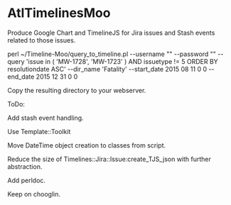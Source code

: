 # AtlTimelinesMoo
Produce Google Chart and TimelineJS for Jira issues and Stash events related to those issues.

perl ~/Timeline-Moo/query_to_timeline.pl --username "<username>" --password "<password>" --query 'issue in ( 'MW-1728', 'MW-1723' ) AND issuetype != 5 ORDER BY resolutiondate ASC' --dir_name 'Fatality' --start_date 2015 08 11 0 0 --end_date 2015 12 31 0 0


Copy the resulting directory to your webserver.

ToDo:

Add stash event handling.

Use Template::Toolkit

Move DateTime object creation to classes from script.

Reduce the size of Timelines::Jira::Issue:create_TJS_json with further abstraction.

Add perldoc.

Keep on chooglin.

